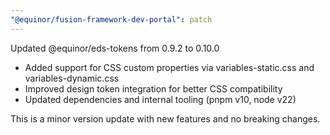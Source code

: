 ```yaml
---
"@equinor/fusion-framework-dev-portal": patch
---
```


Updated @equinor/eds-tokens from 0.9.2 to 0.10.0

- Added support for CSS custom properties via variables-static.css and variables-dynamic.css
- Improved design token integration for better CSS compatibility
- Updated dependencies and internal tooling (pnpm v10, node v22)

This is a minor version update with new features and no breaking changes.
